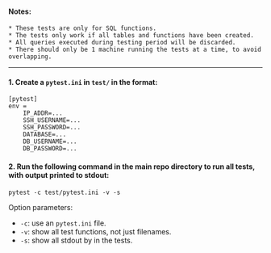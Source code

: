 #### Notes:
```
* These tests are only for SQL functions.
* The tests only work if all tables and functions have been created.
* All queries executed during testing period will be discarded.
* There should only be 1 machine running the tests at a time, to avoid overlapping.
```

___

#### 1. Create a `pytest.ini` in `test/` in the format:

```
[pytest]
env =
    IP_ADDR=...
    SSH_USERNAME=...
    SSH_PASSWORD=...
    DATABASE=...
    DB_USERNAME=...
    DB_PASSWORD=...

```

#### 2. Run the following command in the main repo directory to run all tests, with output printed to stdout:

```
pytest -c test/pytest.ini -v -s
```
Option parameters:
- `-c`: use an `pytest.ini` file.
- `-v`: show all test functions, not just filenames.
- `-s`: show all stdout by in the tests.
